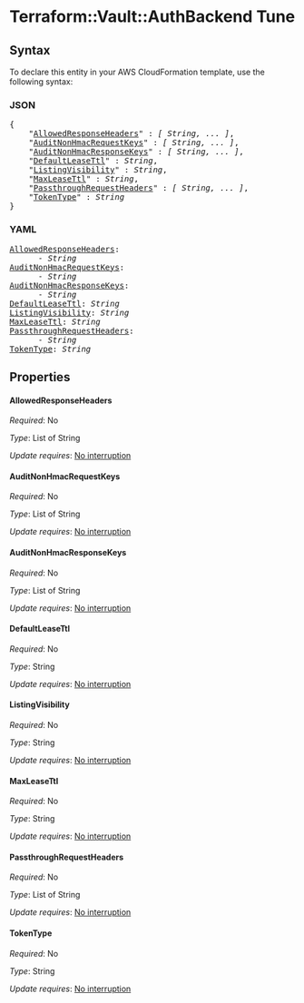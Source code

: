 # Terraform::Vault::AuthBackend Tune

## Syntax

To declare this entity in your AWS CloudFormation template, use the following syntax:

### JSON

<pre>
{
    "<a href="#allowedresponseheaders" title="AllowedResponseHeaders">AllowedResponseHeaders</a>" : <i>[ String, ... ]</i>,
    "<a href="#auditnonhmacrequestkeys" title="AuditNonHmacRequestKeys">AuditNonHmacRequestKeys</a>" : <i>[ String, ... ]</i>,
    "<a href="#auditnonhmacresponsekeys" title="AuditNonHmacResponseKeys">AuditNonHmacResponseKeys</a>" : <i>[ String, ... ]</i>,
    "<a href="#defaultleasettl" title="DefaultLeaseTtl">DefaultLeaseTtl</a>" : <i>String</i>,
    "<a href="#listingvisibility" title="ListingVisibility">ListingVisibility</a>" : <i>String</i>,
    "<a href="#maxleasettl" title="MaxLeaseTtl">MaxLeaseTtl</a>" : <i>String</i>,
    "<a href="#passthroughrequestheaders" title="PassthroughRequestHeaders">PassthroughRequestHeaders</a>" : <i>[ String, ... ]</i>,
    "<a href="#tokentype" title="TokenType">TokenType</a>" : <i>String</i>
}
</pre>

### YAML

<pre>
<a href="#allowedresponseheaders" title="AllowedResponseHeaders">AllowedResponseHeaders</a>: <i>
      - String</i>
<a href="#auditnonhmacrequestkeys" title="AuditNonHmacRequestKeys">AuditNonHmacRequestKeys</a>: <i>
      - String</i>
<a href="#auditnonhmacresponsekeys" title="AuditNonHmacResponseKeys">AuditNonHmacResponseKeys</a>: <i>
      - String</i>
<a href="#defaultleasettl" title="DefaultLeaseTtl">DefaultLeaseTtl</a>: <i>String</i>
<a href="#listingvisibility" title="ListingVisibility">ListingVisibility</a>: <i>String</i>
<a href="#maxleasettl" title="MaxLeaseTtl">MaxLeaseTtl</a>: <i>String</i>
<a href="#passthroughrequestheaders" title="PassthroughRequestHeaders">PassthroughRequestHeaders</a>: <i>
      - String</i>
<a href="#tokentype" title="TokenType">TokenType</a>: <i>String</i>
</pre>

## Properties

#### AllowedResponseHeaders

_Required_: No

_Type_: List of String

_Update requires_: [No interruption](https://docs.aws.amazon.com/AWSCloudFormation/latest/UserGuide/using-cfn-updating-stacks-update-behaviors.html#update-no-interrupt)

#### AuditNonHmacRequestKeys

_Required_: No

_Type_: List of String

_Update requires_: [No interruption](https://docs.aws.amazon.com/AWSCloudFormation/latest/UserGuide/using-cfn-updating-stacks-update-behaviors.html#update-no-interrupt)

#### AuditNonHmacResponseKeys

_Required_: No

_Type_: List of String

_Update requires_: [No interruption](https://docs.aws.amazon.com/AWSCloudFormation/latest/UserGuide/using-cfn-updating-stacks-update-behaviors.html#update-no-interrupt)

#### DefaultLeaseTtl

_Required_: No

_Type_: String

_Update requires_: [No interruption](https://docs.aws.amazon.com/AWSCloudFormation/latest/UserGuide/using-cfn-updating-stacks-update-behaviors.html#update-no-interrupt)

#### ListingVisibility

_Required_: No

_Type_: String

_Update requires_: [No interruption](https://docs.aws.amazon.com/AWSCloudFormation/latest/UserGuide/using-cfn-updating-stacks-update-behaviors.html#update-no-interrupt)

#### MaxLeaseTtl

_Required_: No

_Type_: String

_Update requires_: [No interruption](https://docs.aws.amazon.com/AWSCloudFormation/latest/UserGuide/using-cfn-updating-stacks-update-behaviors.html#update-no-interrupt)

#### PassthroughRequestHeaders

_Required_: No

_Type_: List of String

_Update requires_: [No interruption](https://docs.aws.amazon.com/AWSCloudFormation/latest/UserGuide/using-cfn-updating-stacks-update-behaviors.html#update-no-interrupt)

#### TokenType

_Required_: No

_Type_: String

_Update requires_: [No interruption](https://docs.aws.amazon.com/AWSCloudFormation/latest/UserGuide/using-cfn-updating-stacks-update-behaviors.html#update-no-interrupt)

